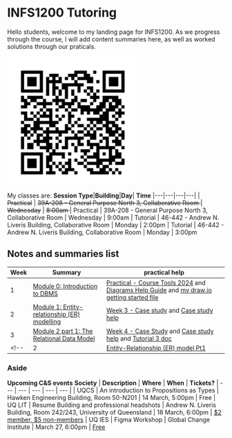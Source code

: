 # INFS1200 Tutoring

Hello students, welcome to my landing page for INFS1200. As we progress through the course, I will add content summaries here, as well as worked solutions through our praticals.

<!-- ![alt text](assets\IMG44.PNG) -->

<img src="assets\IMG44.PNG" alt="image" width="300" height="auto">


My classes are:
**Session Type**|**Building**|**Day**| **Time**
|---|---|---|---|
| <s>Practical</s> | <s>39A-208 - General Purpose North 3, Collaborative Room </s> | <s>Wednesday</s> | <s> 8:00am </s>
| Practical | 39A-208 - General Purpose North 3, Collaborative Room | Wednesday | 9:00am
| Tutorial | 46-442 - Andrew N. Liveris Building, Collaborative Room | Monday | 2:00pm
| Tutorial | 46-442 - Andrew N. Liveris Building, Collaborative Room | Monday | 3:00pm

## Notes and summaries list

|**Week**| **Summary** | **practical help** 
|---|---|---| 
|1|[Module 0: Introduction to DBMS](week2Summary.html)|[Practical - Course Tools 2024](coursetools2024.docx) and [Diagrams Help Guide](diagramsHelpGuide.pdf) and [my draw.io getting started file](assets/coursetools.drawio)
|2|[Module 1: Entity-relationship (ER) modelling](MODULE1.html)| [Week 3 - Case study](week3casestudy.pdf) and  [Case study help](practical2.html) 
|3|[Module 2 part 1: The Relational Data Model](module2p1.html)| [Week 4 - Case Study](week4casestudy.pdf) and [Case study help](practical3.html) and [Tutorial 3 doc](tutorial3.pdf)
<!-- |2|[Entity-Relationship (ER) model Pt1](week2Summary.html)| [Tutorial solns](tutorial1solns.pdf) -->


### Aside

**Upcoming C&S events**
**Society** | **Description** | **Where** | **When** | **Tickets?**
| --- | --- | --- | --- | --- |
| UQCS | An introduction to Propositions as Types | Hawken Engineering Building, Room 50-N201 | 14 March, 5:00pm | Free
| UQ LIT | Resume Building and professional headshots | Andrew N. Liveris Building, Room 242/243, University of Queensland | 18 March, 6:00pm | [$2 member, $5 non-members](https://clubs.getqpay.com/?s=3220&eventid=23298)
| UQ IES | Figma Workshop | Global Change Institute | March 27, 6:00pm | [Free](https://lu.ma/figma24?fbclid=IwAR0blxk5wexlERBAUKWLz6V7jiPl_ZSwePVOLYF1NxtK8AGdAoN4u9DwNnQ)
